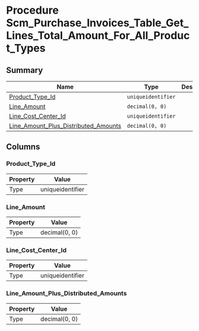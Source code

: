 # Procedure Scm_Purchase_Invoices_Table_Get_Lines_Total_Amount_For_All_Product_Types


## Summary

| Name | Type | Description |
| - | - | --- |
|[Product_Type_Id](#product_type_id)|`uniqueidentifier` ||
|[Line_Amount](#line_amount)|`decimal(0, 0)` ||
|[Line_Cost_Center_Id](#line_cost_center_id)|`uniqueidentifier` ||
|[Line_Amount_Plus_Distributed_Amounts](#line_amount_plus_distributed_amounts)|`decimal(0, 0)` ||

## Columns

### Product_Type_Id

| Property | Value |
| - | - |
|Type|uniqueidentifier|

### Line_Amount

| Property | Value |
| - | - |
|Type|decimal(0, 0)|

### Line_Cost_Center_Id

| Property | Value |
| - | - |
|Type|uniqueidentifier|

### Line_Amount_Plus_Distributed_Amounts

| Property | Value |
| - | - |
|Type|decimal(0, 0)|



